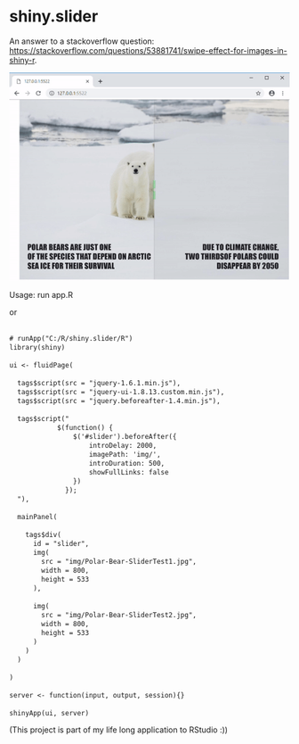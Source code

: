 # shiny.slider

An answer to a stackoverflow question: https://stackoverflow.com/questions/53881741/swipe-effect-for-images-in-shiny-r.

![Slidy_Polars](ezgif-2-c608fe83aa14.gif)

Usage: run app.R

or

```

# runApp("C:/R/shiny.slider/R")
library(shiny)

ui <- fluidPage(
  
  tags$script(src = "jquery-1.6.1.min.js"),
  tags$script(src = "jquery-ui-1.8.13.custom.min.js"),
  tags$script(src = "jquery.beforeafter-1.4.min.js"),
  
  tags$script("
            $(function() {
                $('#slider').beforeAfter({
                    introDelay: 2000,
                    imagePath: 'img/',
                    introDuration: 500,
                    showFullLinks: false
                })
              });
  "),
  
  mainPanel(
    
    tags$div(
      id = "slider",
      img(
        src = "img/Polar-Bear-SliderTest1.jpg", 
        width = 800, 
        height = 533
      ),
      
      img(
        src = "img/Polar-Bear-SliderTest2.jpg", 
        width = 800, 
        height = 533
      )
    )
  )
  
)

server <- function(input, output, session){}

shinyApp(ui, server)

```

(This project is part of my life long application to RStudio :))
